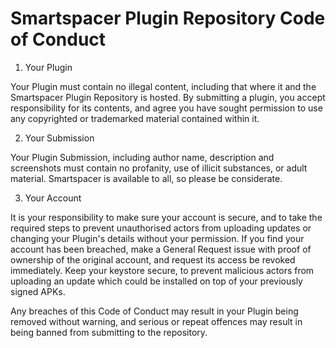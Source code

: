 # Smartspacer Plugin Repository Code of Conduct

1. Your Plugin

Your Plugin must contain no illegal content, including that where it and the Smartspacer Plugin Repository is hosted. By submitting a plugin, you accept responsibility for its contents, and agree you have sought permission to use any copyrighted or trademarked material contained within it.

2. Your Submission

Your Plugin Submission, including author name, description and screenshots must contain no profanity, use of illicit substances, or adult material. Smartspacer is available to all, so please be considerate.

3. Your Account

It is your responsibility to make sure your account is secure, and to take the required steps to prevent unauthorised actors from uploading updates or changing your Plugin's details without your permission. If you find your account has been breached, make a General Request issue with proof of ownership of the original account, and request its access be revoked immediately. Keep your keystore secure, to prevent malicious actors from uploading an update which could be installed on top of your previously signed APKs.

Any breaches of this Code of Conduct may result in your Plugin being removed without warning, and serious or repeat offences may result in being banned from submitting to the repository.
